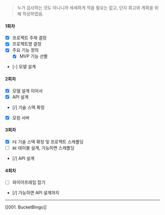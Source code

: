 > 누가 검사하는 것도 아니니까 세세하게 적을 필요는 없고, 단지 회고와 계획을 위해 작성하였음.
#### 1회차
- [x] 프로젝트 주제 결정
- [x] 프로젝트명 결정
- [x] 주요 기능 정의
	- [x] MVP 기능 선별
- [-] 모델 설계

#### 2회차
- [x] 모델 설계 이어서
- [x] API 설계
- [/] 기술 스택 확정
- [x] 모킹 서버 

#### 3회차
- [x] `FE` 기술 스택 확정 및 프로젝트 스캐폴딩
- [ ] `BE` 테이블 설계, 가능하면 스캐폴딩
- [/] API 설계
#### 4회차
- [ ] 와이어프레임 잡기
- [/] 가능하면 API 설계까지

---
[[001. BucketBingo]]